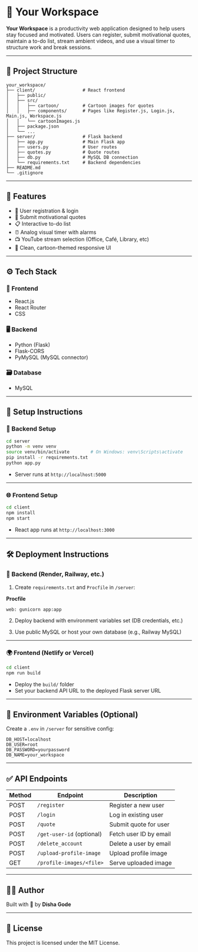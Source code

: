 # 🧠 Your Workspace

**Your Workspace** is a productivity web application designed to help users stay focused and motivated. Users can register, submit motivational quotes, maintain a to-do list, stream ambient videos, and use a visual timer to structure work and break sessions.

---

## 📁 Project Structure

```
your_workspace/
├── client/                  # React frontend
│   ├── public/
│   ├── src/
│   │   ├── cartoon/         # Cartoon images for quotes
│   │   ├── components/      # Pages like Register.js, Login.js, Main.js, Workspace.js
│   │   └── cartoonImages.js
│   ├── package.json
│   └── ...
├── server/                  # Flask backend
│   ├── app.py               # Main Flask app
│   ├── users.py             # User routes
│   ├── quotes.py            # Quote routes
│   ├── db.py                # MySQL DB connection
│   └── requirements.txt     # Backend dependencies
├── README.md
└── .gitignore
```

---

## 🚀 Features

- 🔐 User registration & login
- 💬 Submit motivational quotes
- 📋 Interactive to-do list
- ⏰ Analog visual timer with alarms
- 📺 YouTube stream selection (Office, Café, Library, etc)
- 🎨 Clean, cartoon-themed responsive UI

---

## ⚙️ Tech Stack

### 🔧 Frontend
- React.js
- React Router
- CSS

### 🖥️ Backend
- Python (Flask)
- Flask-CORS
- PyMySQL (MySQL connector)

### 🗃️ Database
- MySQL

---

## 🔧 Setup Instructions

### 🔁 Backend Setup

```bash
cd server
python -m venv venv
source venv/bin/activate        # On Windows: venv\Scripts\activate
pip install -r requirements.txt
python app.py
```

- Server runs at `http://localhost:5000`

---

### 🌐 Frontend Setup

```bash
cd client
npm install
npm start
```

- React app runs at `http://localhost:3000`

---

## 🛠️ Deployment Instructions

### 📌 Backend (Render, Railway, etc.)

1. Create `requirements.txt` and `Procfile` in `/server`:

**Procfile**
```
web: gunicorn app:app
```

2. Deploy backend with environment variables set (DB credentials, etc.)

3. Use public MySQL or host your own database (e.g., Railway MySQL)

---

### 🌍 Frontend (Netlify or Vercel)

```bash
cd client
npm run build
```

- Deploy the `build/` folder
- Set your backend API URL to the deployed Flask server URL

---

## 📄 Environment Variables (Optional)

Create a `.env` in `/server` for sensitive config:

```env
DB_HOST=localhost
DB_USER=root
DB_PASSWORD=yourpassword
DB_NAME=your_workspace
```

---

## ✅ API Endpoints

| Method | Endpoint                  | Description                  |
|--------|---------------------------|------------------------------|
| POST   | `/register`               | Register a new user         |
| POST   | `/login`                  | Log in existing user        |
| POST   | `/quote`                  | Submit quote for user       |
| POST   | `/get-user-id` (optional) | Fetch user ID by email      |
| POST   | `/delete_account`         | Delete a user by email      |
| POST   | `/upload-profile-image`   | Upload profile image        |
| GET    | `/profile-images/<file>`  | Serve uploaded image        |

---


## 👨‍💻 Author

Built with 💚 by **Disha Gode**

---

## 📜 License

This project is licensed under the MIT License.
